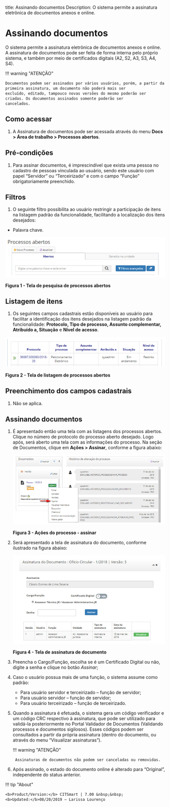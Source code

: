 title: Assinando documentos
Description: O sistema permite a assinatura eletrônica de documentos anexos e online.
# Assinando documentos

O sistema permite a assinatura eletrônica de documentos anexos e online. A assinatura de documentos pode ser feita de forma
interna pelo próprio sistema, e também por meio de certificados digitais (A2, S2, A3, S3, A4, S4).

!!! warning "ATENÇÃO"

    Documentos podem ser assinados por vários usuários, porém, a partir da primeira assinatura, um documento não poderá mais ser
    excluído, editado, tampouco novas versões do mesmo poderão ser criadas. Os documentos assinados somente poderão ser 
    cancelados.
    
Como acessar
----------------

1. A Assinatura de documentos pode ser acessada através do menu **Docs > Área de trabalho > Processos abertos**.

Pré-condições
-----------------

1. Para assinar documentos, é imprescindível que exista uma pessoa no cadastro de pessoas vinculada ao usuário, sendo este
usuário com papel “Servidor” ou “Terceirizado” e com o campo “Função” obrigatoriamente preenchido.

Filtros
----------

1. O seguinte filtro possibilita ao usuário restringir a participação de itens na listagem padrão da funcionalidade, facilitando
a localização dos itens desejados:

- Palavra chave.

![Pesquisa](images/assinar.img1.jpg)

**Figura 1 - Tela de pesquisa de processos abertos**

Listagem de itens
---------------------

1. Os seguintes campos cadastrais estão disponíveis ao usuário para facilitar a identificação dos itens desejados na listagem 
padrão da funcionalidade: **Protocolo, Tipo de processo, Assunto complementar, Atribuído a, Situação** e **Nível de acesso**.

![Listagem](images/assinar.img2.jpg)

**Figura 2 - Tela de listagem de processos abertos**

Preenchimento dos campos cadastrais
--------------------------------------

1. Não se aplica.

Assinando documentos
------------------------

1. É apresentado então uma tela com as listagens dos processos abertos. Clique no número de protocolo do processo aberto 
desejado. Logo após, será aberto uma tela com as informações do processo. Na seção de Documentos, clique em **Ações > 
Assinar**, conforme a figura abaixo:

    ![Ações](images/assinar.img3.jpg)
    
    **Figura 3 - Ações do processo - assinar**
    
2. Será apresentado a tela de assinatura do documento, conforme ilustrado na figura abaixo:

    ![Assinatura](images/assinar.img4.jpg)
    
    **Figura 4 - Tela de assinatura de documento**
    
3. Preencha o Cargo/Função, escolha se é um Certificado Digital ou não, digite a senha e clique no botão *Assinar*;

4. Caso o usuário possua mais de uma função, o sistema assume como padrão:

    - Para usuário servidor e terceirizado – função de servidor;
    - Para usuário servidor – função de servidor;
    - Para usuário terceirizado – função de terceirizado.
    
5. Quando a assinatura é efetuada, o sistema gera um código verificador e um código CRC respectivo à assinatura, que pode ser 
utilizado para validá-la posteriormente no Portal Validador de Documentos (Validando processos e documentos sigilosos). Esses 
códigos podem ser consultados a partir da própria assinatura (dentro do documento, ou através do menu “Visualizar 
assinaturas”).

    !!! warning "ATENÇÃO"

        Assinaturas de documentos não podem ser canceladas ou removidas.
        
6. Após assinado, o estado do documento online é alterado para “Original”, independente do status anterior.

!!! tip "About"

    <b>Product/Version:</b> CITSmart | 7.00 &nbsp;&nbsp;
    <b>Updated:</b>08/20/2019 – Larissa Lourenço

























